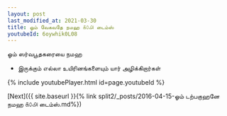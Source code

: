 ```yaml
---
layout: post
last_modified_at: 2021-03-30
title: ஓம் வேகவதே நமஹ ௧௦௮ டைம்ஸ்
youtubeId: 6oywhik0L08
---
```

 
 
 ஓம் ஸர்வபூதகரையை நமஹ  
 
 -  இருக்கும் எல்லா உயிரினங்களையும் யார் அழிக்கிறார்கள் 
 
  
 
  
 
 
 
 
 
 


{% include youtubePlayer.html id=page.youtubeId %}
 
[Next]({{ site.baseurl }}{% link  split2/_posts/2016-04-15-ஓம் டற்பகுஹனே நமஹ ௧௦௮ டைம்ஸ்.md%})
 
